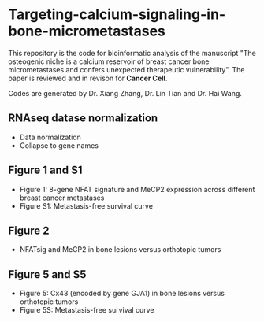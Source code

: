 # Targeting-calcium-signaling-in-bone-micrometastases

This repository is the code for bioinformatic analysis of the manuscript "The osteogenic niche is a calcium reservoir of breast cancer bone micrometastases and confers unexpected therapeutic vulnerability". The paper is reviewed and in revison for **Cancer Cell**.

Codes are generated by Dr. Xiang Zhang, Dr. Lin Tian and Dr. Hai Wang.

## RNAseq datase normalization

* Data normalization
* Collapse to gene names

## Figure 1 and S1

* Figure 1: 8-gene NFAT signature and MeCP2 expression across different breast cancer metastases
* Figure S1: Metastasis-free survival curve

## Figure 2

* NFATsig and MeCP2  in bone lesions versus orthotopic tumors

## Figure 5 and S5

* Figure 5:  Cx43 (encoded by gene GJA1) in bone lesions versus orthotopic tumors
* Figure 5S: Metastasis-free survival curve




